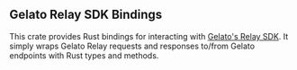 ## Gelato Relay SDK Bindings

This crate provides Rust bindings for interacting with [Gelato's Relay SDK](https://github.com/gelatodigital/relay-sdks-monorepo/tree/07b8cec8b8370547e5632b3a6c33362df2f80125/packages/relay-sdk). It simply wraps Gelato Relay requests and responses to/from Gelato endpoints with Rust types and methods.
